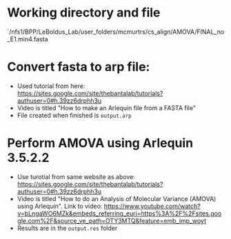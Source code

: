 # Working directory and file

`/nfs1/BPP/LeBoldus_Lab/user_folders/mcmurtrs/cs_align/AMOVA/FINAL_no_E1.min4.fasta

# Convert fasta to arp file:
- Used tutorial from here:
https://sites.google.com/site/thebantalab/tutorials?authuser=0#h.39zz6drphh3u
- Video is titled "How to make an Arlequin file from a FASTA file"
- File created when finished is `output.arp`

# Perform AMOVA using Arlequin 3.5.2.2
- Use turotial from same website as above:
https://sites.google.com/site/thebantalab/tutorials?authuser=0#h.39zz6drphh3u
- Video is titled "How to do an Analysis of Molecular Variance (AMOVA) using Arlequin". Link to video:
  https://www.youtube.com/watch?v=bLngaWO6MZk&embeds_referring_euri=https%3A%2F%2Fsites.google.com%2F&source_ve_path=OTY3MTQ&feature=emb_imp_woyt
- Results are in the `output.res` folder

